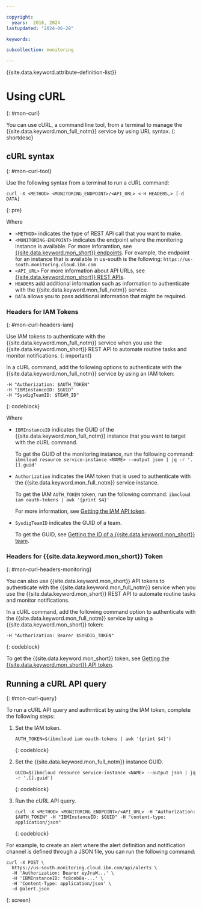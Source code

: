 ```yaml
---

copyright:
  years:  2018, 2024
lastupdated: "2024-06-28"

keywords: 

subcollection: monitoring

---
```


{{site.data.keyword.attribute-definition-list}}


# Using cURL
{: #mon-curl}

You can use cURL, a command line tool, from a terminal to manage the {{site.data.keyword.mon_full_notm}} service by using URL syntax.
{: shortdesc}


## cURL syntax
{: #mon-curl-tool}

Use the following syntax from a terminal to run a cURL command:

```text
curl -X <METHOD> <MONITORING_ENDPOINT>/<API_URL> <-H HEADERS,> [-d DATA]
```
{: pre}

Where

* `<METHOD>` indicates the type of REST API call that you want to make.
* `<MONITORING-ENDPOINT>` indicates the endpoint where the monitoring instance is available. For more inforamtion, see [{{site.data.keyword.mon_short}} endpoints](/docs/monitoring?topic=monitoring-endpoints#endpoints_sysdig). For example, the endpoint for an instance that is available in us-south is the following: `https://us-south.monitoring.cloud.ibm.com`
* `<API_URL>` For more information about API URLs, see [{{site.data.keyword.mon_short}} REST APIs](/docs/monitoring?topic=monitoring-rest_apis).
* `HEADERS` add additional information such as information to authenticate with the {{site.data.keyword.mon_full_notm}} service.
* `DATA` allows you to pass additional information that might be required.



### Headers for IAM Tokens
{: #mon-curl-headers-iam}

Use IAM tokens to authenticate with the {{site.data.keyword.mon_full_notm}} service when you use the {{site.data.keyword.mon_short}} REST API to automate routine tasks and monitor notifications.
{: important}

In a cURL command, add the following options to authenticate with the {{site.data.keyword.mon_full_notm}} service by using an IAM token:

```text
-H "Authorization: $AUTH_TOKEN"
-H "IBMInstanceID: $GUID"
-H "SysdigTeamID: $TEAM_ID"
```
{: codeblock}

Where

* `IBMInstanceID` indicates the GUID of the {{site.data.keyword.mon_full_notm}} instance that you want to target with the cURL command.

    To get the GUID of the monitoring instance, run the following command: `ibmcloud resource service-instance <NAME> --output json | jq -r '.[].guid'`

* `Authorization` indicates the IAM token that is used to authenticate with the {{site.data.keyword.mon_full_notm}} service instance.

    To get the IAM `AUTH_TOKEN` token, run the following command: `ibmcloud iam oauth-tokens | awk '{print $4}'`

    For more information, see [Getting the IAM API token](/docs/monitoring?topic=monitoring-api_token#api_iam_token_get).

* `SysdigTeamID` indicates the GUID of a team.

    To get the GUID, see [Getting the ID of a {{site.data.keyword.mon_short}} team](/docs/monitoring?topic=monitoring-team_id).


### Headers for {{site.data.keyword.mon_short}} Token
{: #mon-curl-headers-monitoring}

You can also use {{site.data.keyword.mon_short}} API tokens to authenticate with the {{site.data.keyword.mon_full_notm}} service when you use the {{site.data.keyword.mon_short}} REST API to automate routine tasks and monitor notifications.

In a cURL command, add the following command option to authenticate with the {{site.data.keyword.mon_full_notm}} service by using a {{site.data.keyword.mon_short}} token:

```text
-H "Authorization: Bearer $SYSDIG_TOKEN"
```
{: codeblock}

To get the {{site.data.keyword.mon_short}} token, see [Getting the {{site.data.keyword.mon_short}} API token](/docs/monitoring?topic=monitoring-api_monitoring_token).



## Running a cURL API query
{: #mon-curl-query}

To run a cURL API query and authrnticat by using the IAM token, complete the following steps:

1. Set the IAM token.

    ```text
    AUTH_TOKEN=$(ibmcloud iam oauth-tokens | awk '{print $4}')
    ```
    {: codeblock}

2. Set the {{site.data.keyword.mon_full_notm}} instance GUID.

    ```text
    GUID=$(ibmcloud resource service-instance <NAME> --output json | jq -r '.[].guid')
    ```
    {: codeblock}

3. Run the cURL API query.

    ```text
    curl -X <METHOD> <MONITORING_ENDPOINT>/<API_URL> -H "Authorization: $AUTH_TOKEN" -H "IBMInstanceID: $GUID" -H "content-type: application/json"
    ```
    {: codeblock}


For example, to create an alert where the alert definition and notification channel is defined through a JSON file, you can run the following command:

```text
curl -X POST \
  https://us-south.monitoring.cloud.ibm.com/api/alerts \
  -H 'Authorization: Bearer eyJraW...' \
  -H 'IBMInstanceID: fc8ceb8a-...' \
  -H 'Content-Type: application/json' \
  -d @alert.json
```
{: screen}
